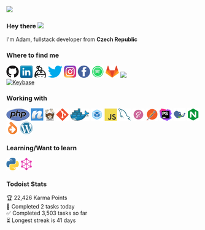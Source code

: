 ![](https://visitor-badge.glitch.me/badge?page_id=adamzelycz.adamzelycz)

### Hey there <img src="https://media.giphy.com/media/hvRJCLFzcasrR4ia7z/giphy.gif" width="25px">
I'm Adam, fullstack developer from **Czech Republic**

### Where to find me
<p>
  <a href="htps://github.com/adamzelycz" title="PHP"><img src="icons/github.png" /></a>
  <a href="htps://linkedin.com/adamzelycz" title="PHP"><img src="icons/linkedin.png" /></a>
  <a href="htps://keybase.io/adamzelycz" title="PHP"><img src="icons/keybase.png" /></a>
  <a href="htps://twitter.com/adamzelycz" title="PHP"><img src="icons/twitter.png" /></a>
  <a href="htps://instagram.com/adamzelycz" title="PHP"><img src="icons/instagram.png" /></a>
  <a href="htps://facebook.com/adamzelycz" title="PHP"><img src="icons/facebook.png" /></a>
  <a href="htps://open.spotifiy.com/user/7qgs7i0dnfjffuzf1de1zckm1" title="PHP"><img src="icons/spotify.png" /></a>
  <a href="htps://gitlab.com/adamzelycz" title="PHP"><img src="icons/gitlab.png" /></a>
  <a href="htps://youtube.com/adamzelycz" title="PHP"><img src="icons/youtube.png" /></a>
  <br>
  <a href="https://keybase.io/adamzelycz" target="_blank"><img alt="Keybase" src="https://img.shields.io/keybase/pgp/adamzelycz"></a>
</p>

### Working with
<p>
  <a href="https://www.php.net/" title="PHP"><img src="icons/php.png" /></a>
  <a href="https://nette.org/" title="Nette Framework"><img src="icons/nette.png" /></a>
  <a href="https://getcomposer.org/" title="Composer"><img src="icons/composer.png" /></a>
  <a href="https://git-scm.com/" title="Git"><img src="icons/git.png" /></a>
  <a href="https://www.docker.com/" title="Docker"><img src="icons/docker.png" /></a>
  <a href="https://webpack.com/" title="Webpack"><img src="icons/webpack.png" /></a>
  <a href="https://en.wikipedia.org/wiki/JavaScript" title="JavaScript"><img src="icons/javascript.png" /></a>
  <a href="https://www.mysql.com/" title="MySQL"><img src="icons/mysql.png" /></a>
  <a href="https://sass-lang.com/" title="Sass"><img src="icons/sass.png" /></a>
  <a href="https://www.postman.com/" title="Postman"><img src="icons/postman.png" /></a>
  <a href="https://www.jetbrains.com/phpstorm/" title="PHPStorm"><img src="icons/phpstorm.png" /></a>
  <a href="https://phpstan.org/" title="PHPStan"><img src="icons/phpstan.png" /></a>
  <a href="https://nginx.org/" title="Nginx"><img src="icons/nginx.png" /></a>
  <a href="https://doctrine-project.org/" title="Doctrine"><img src="icons/doctrine.png" /></a>
  <a href="https://wordpress.org/" title="Wordpress"><img src="icons/wordpress.png" /></a>
</p>

### Learning/Want to learn
<p>
  <a href="https://www.python.org/" title="Python"><img src="icons/python.png" /></a>
  <a href="https://graphql.org//" title="GraphQL"><img src="icons/graphql.png" /></a>
</p>

### Todoist Stats

<!-- TODO-IST:START -->
🏆  22,426 Karma Points           
🌸  Completed 2 tasks today           
✅  Completed 3,503 tasks so far           
⏳  Longest streak is 41 days
<!-- TODO-IST:END -->
